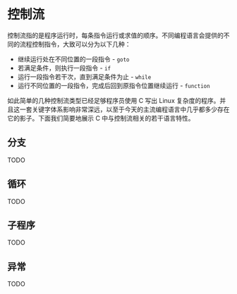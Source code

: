 # 控制流

控制流指的是程序运行时，每条指令运行或求值的顺序。不同编程语言会提供的不同的流程控制指令，大致可以分为以下几种：

* 继续运行处在不同位置的一段指令 - `goto`
* 若满足条件，则执行一段指令 - `if`
* 运行一段指令若干次，直到满足条件为止 - `while`
* 运行不同位置的一段指令，完成后回到原指令位置继续运行 - `function`

如此简单的几种控制流类型已经足够程序员使用 C 写出 Linux 复杂度的程序。并且这一套关键字体系影响非常深远，以至于今天的主流编程语言中几乎都多少存在它的影子。下面我们简要地展示 C 中与控制流相关的若干语言特性。


## 分支
TODO


## 循环
TODO


## 子程序
TODO


## 异常
TODO
